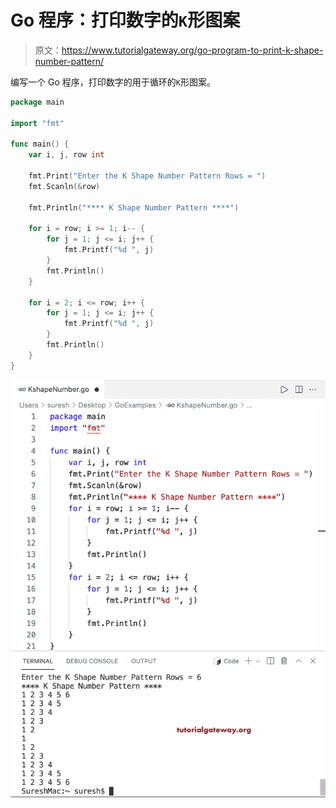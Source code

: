 # Go 程序：打印数字的`K`形图案

> 原文：<https://www.tutorialgateway.org/go-program-to-print-k-shape-number-pattern/>

编写一个 Go 程序，打印数字的用于循环的`K`形图案。

```go
package main

import "fmt"

func main() {
	var i, j, row int

	fmt.Print("Enter the K Shape Number Pattern Rows = ")
	fmt.Scanln(&row)

	fmt.Println("**** K Shape Number Pattern ****")

	for i = row; i >= 1; i-- {
		for j = 1; j <= i; j++ {
			fmt.Printf("%d ", j)
		}
		fmt.Println()
	}

	for i = 2; i <= row; i++ {
		for j = 1; j <= i; j++ {
			fmt.Printf("%d ", j)
		}
		fmt.Println()
	}
}
```

![Go Program to Print K Shape Number Pattern](img/daf4ae6d2fe9b379a573e638099bbad2.png)
